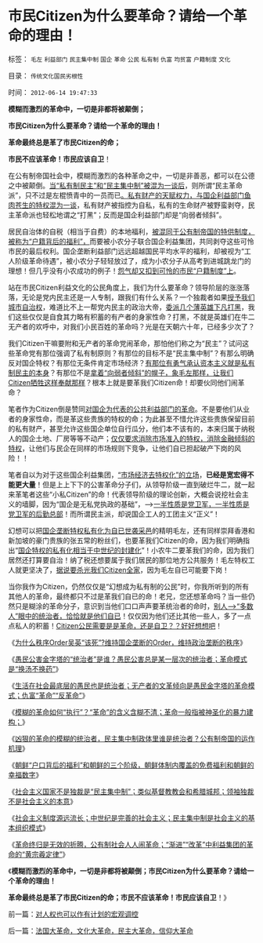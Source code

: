 # 市民Citizen为什么要革命？请给一个革命的理由！

标签： `毛左` `利益部门` `民主集中制` `国企` `革命` `公民` `私有制` `仇富` `均贫富` `户籍制度` `文化` 

目录： `传统文化国民劣根性`

时间： `2012-06-14 19:47:33`

**模糊而激烈的革命中，一切是非都将被颠倒；**

**市民Citizen为什么要革命？请给一个革命的理由！**

**革命最终总是革了市民Citizen的命；**

**市民不应该革命！市民应该自卫**！

在公有制帝国社会中，模糊而激烈的各种革命之中，一切是非善恶，都可以在公德之中被颠倒。[当“私有制民主”和“民主集中制”被混为一谈后](../../../2012/6/12/民主集中制政体里谁是统治者？.md)，则所谓“民主革命派”，只不过是左棍愤青中的一员而已[。私有财产的天赋权力，与国企利益部门鱼肉苍生的特权混为一谈](../../../2012/3/5/国家威权，中央集权，长子继承权.md)，私有财产被指控为自私，私有的生命财产被野蛮剥夺，民主革命派也轻松地谓之“打黑”；反而是国企利益部门却是“向弱者倾斜”。

居民自治体的自税（相当于自费）的本地福利，[被混同于公有制帝国的特供制度，被称为“户籍背后的福利”，](../../../2012/6/12/朝鲜民主集中制中的统治阶级和剥削阶级.md)而要被小农分子联合国企利益集团，共同剥夺这些可怜市民的最后权利。国企垄断利益部门远远超越国民平均水平的福利，却被视为“工人阶级革命待遇”，被小农分子轻轻放过了，成为小农分子从高考到进城跳龙门的理想！但几乎没有小农成功的例子！[怨气却又扣到可怜的市民“户籍制度”上](../../../2010/3/6/向移民倾斜，居民如何实现“安居乐业”呢.md)。

站在市民Citizen利益文化的公民角度上，我们为什么要革命？领导阶层的涨涨落落，无论是党内民主还是一人专制，跟我们有什么关系？一个独裁者如果[授予我们城市自治权](../../../2010/3/5/户籍制度即市政自治权是民主社会的基石.md)，难道比不上一帮党内民主的政治大帝，[委派几个薄英雄下凡打黑](../../../2012/6/8/“出发点是好的”“为民生做了事”都不是辩护理由；.md)，我们这些仅仅是自食其力略有积蓄的有产者的身家性命？打黑，不就是英雄们在牛二无产者的欢呼中，对我们小民百姓的革命吗？光是在天朝六十年，已经多少次了？

我们Citizen干嘛要附和无产者的革命党闹革命，那怕他们称之为“民主”？试问这些革命党有那位强调了私有制原则？有那位的目标不是“民主集中制”？有那么明确反对国企特权？有那位无条件肯定市场经济？[有那位有勇气承认资本主义就是私有制民主的本身](../../../2012/6/5/茅于轼和米塞斯的建议；“极端”总是“公害”中的激进者；.md)？有那位不是[拿着“向弱者倾斜”的幌子，象毛左那样，让我们Citizen牺牲这样奉献那样](../../../2009/9/3/穷穷相报何时了！弱者知多少！.md)？根本上就是要革我们Citizen命！却要伙同他们闹革命？

笔者作为Citizen倒是赞同[对国企为代表的公共利益部门的革命](../../../2012/5/27/国企是政府机关的延伸，苏联因国企而亡国.md)。不是要他们从业者的身家性命，而是革这些贵族的特权的命；为此甚至不惜允许这些贵族保留目前的私有财产，甚至允许这些国企单位自行瓜分，他们本不该有的，本来归属于纳税人的国企土地、厂房等等不动产；[仅仅要求消除市场准入的特权，消除金融倾斜的特权](../../../2009/7/29/市场经济去特权化的真正利益阻力.md)，让他们与民企在同样的市场规则下竞争，让他们自已担起破产下岗的风险！！

笔者自以为对于这些国企利益集团，[“市场经济去特权化”的立场](../../../2009/8/12/国企清理三阶段方案和冷处理过程.md)，**已经是宽宏得不能更大量**！但是上上下下的公害革命分子们，从领导阶级一直到破烂牛二，就一起来革笔者这些“小私Citizen”的命！代表领导阶级的理论创新，大概会说挖社会主义的墙脚，因为“国企是无私党执政的基础”，——>[一半性质是党卫军，一半性质是党卫军的后勤总部](../../../2011/11/5/国企名“企”不是企业，国企是国防单位.md)！而所谓民主派，却说国企工人的工团主义“正义”！

幻想可以把[国企垄断特权私有化为自已世袭采邑](../../../2009/7/21/混水便于摸鱼，特权等于产权.md)的精明毛左，还有同样崇拜香港和新加坡的豪门贵族的张五常的粉丝们，也要革我们Citizen的命，因为我们明确指出“[国企特权的私有化相当于中世纪的封建化](../../../2012/6/2/国企私有化和国企分红的不可行性.md)”！小农牛二要革我们的命，因为我们居然还打算要自治！纳了税还想要属于我们居民的那位地方公共服务！毛左特权工人就更坚决了，[据说要杀光我们Citizen全家](../../../2012/6/8/希特勒忽悠了德国人屠杀犹太人吗？毛左和纳粹的大脑急转弯.md)，因为毛左自已可能要下岗！

当你我作为Citizen，仍然仅仅是“幻想成为私有制的公民”时，你我所听到的所有其他人的革命，最终都只不过是革我们自已的命！老兄，您还想革命吗？当一些仍然只是糊涂的革命分子，意识到当他们口口声声要革统治者的命时，[别人——>“多数人”眼中的统治者，恰恰就是他们自已](../../../2012/6/12/民主集中制政体里谁是统治者？.md)！仅仅因为他们还比其他一些人，多了一点点私人的积蓄！[Citizen公民需要是是革命，还是自卫？？好好想想吧](../../../2012/4/22/民主不是征服“反革命”的革命.md)！

《[为什么秩序Order吴英“该死”?维持国企垄断的Order，维持政治垄断的秩序](../../../2012/6/10/为什么金融秩序Order吴英该死.md)》

《[愚民公害金字塔的“统治者”是谁？愚民公害总是某一层次的统治者；革命模式是“换汤不换药”](../../../2012/6/11/愚民公害总是某一层次的统治者；.md)》

《[生活在社会最底层的愚民也是统治者；无产者的文革倾向是愚民金字塔的革命模式；仇富“革命”“反革命”](../../../2012/6/11/生活在社会最底层的愚民也是统治者.md)》

《[模糊的革命如何“执行”？“革命”的含义含糊不清；革命一般指被神圣化的暴力建构；](../../../2012/6/12/模糊的革命如何“执行”？“革命”的含义五花八门.md)》

《[凶狠的革命的模糊的统治者，民主集中制政体里谁是统治者？公有制帝国的运作机理](../../../2012/6/12/民主集中制政体里谁是统治者？.md)》

《[朝鲜“户口背后的福利”和朝鲜的三个阶级，朝鲜体制内覆盖的免费福利和朝鲜的幸福数字](../../../2012/6/12/朝鲜民主集中制中的统治阶级和剥削阶级.md)》

《[社会主义国家不是独裁是“民主集中制”；类似基督教教会和希腊城邦；领袖独裁不是社会主义的本意](../../../2012/6/13/社会主义不是独裁制度.md)》

《[社会主义制度源远流长；中世纪是完善的社会主义；民主集中制是社会主义的基本组织模式](../../../2012/6/13/社会主义制度源远流长，民主集中制是公有制基本政治模式.md)》

《[革命终归是无效的折腾，公有制社会人人闹革命；“渐进”“改革”中利益集团的革命的“黄宗羲定律”](../../../2012/6/13/革命终归是无效的折腾，公有制社会人人闹革命.md)》

《**模糊而激烈的革命中，一切是非都将被颠倒；市民Citizen为什么要革命？请给一个革命的理由！**

**革命最终总是革了市民Citizen的命；市民不应该革命！市民应该自卫**！》



前一篇：[对人权也可以作有计划的宏观调控](../../../2012/6/13/对人权也可以作有计划的宏观调控.md)

后一篇：[法国大革命，文化大革命，民主大革命，信仰大革命](../../../2012/6/14/法国大革命，文化大革命，民主大革命，信仰大革命.md)